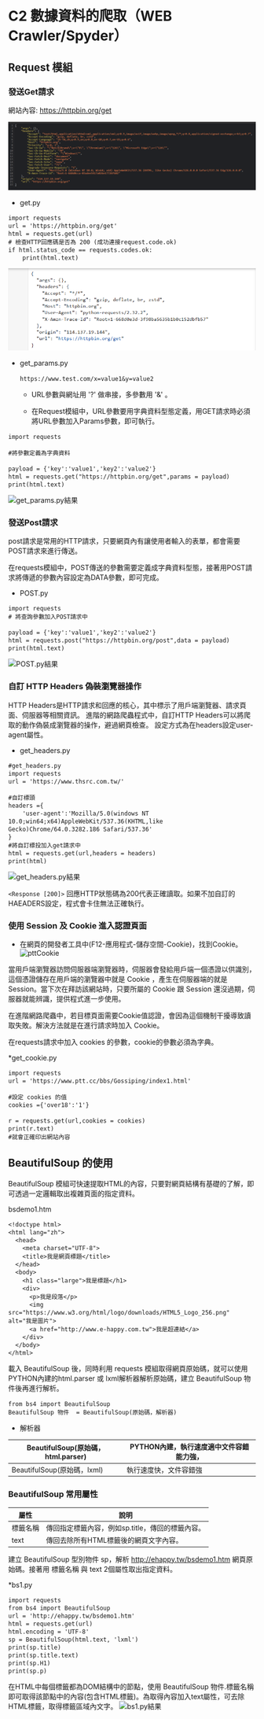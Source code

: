 # C2 數據資料的爬取（WEB　Crawler/Spyder）
## 

## Request 模組

### 發送Get請求
網站內容: https://httpbin.org/get

![httpbin.org_get網站內容](img/httpbin.org_get.PNG)

* get.py

```
import requests
url = 'https://httpbin.org/get'
html = requests.get(url)
# 檢查HTTP回應碼是否為 200 (成功連接request.code.ok)
if html.status_code == requests.codes.ok:
    print(html.text)

```
![get.py](img/get.PNG)


* get_params.py


  ```https://www.test.com/x=value1&y=value2```

  * URL參數與網址用 '?' 做串接，多參數用 '&' 。

  * 在Request模組中，URL參數要用字典資料型態定義，用GET請求時必須將URL參數加入Params參數，即可執行。
```
import requests

#將參數定義為字典資料

payload = {'key':'value1','key2':'value2'}
html = requests.get("https://httpbin.org/get",params = payload)
print(html.text)

```
![get_params.py結果](img/get_params.png)

### 發送Post請求
post請求是常用的HTTP請求，只要網頁內有讓使用者輸入的表單，都會需要POST請求來進行傳送。

在requests模組中，POST傳送的參數需要定義成字典資料型態，接著用POST請求將傳遞的參數內容設定為DATA參數，即可完成。

* POST.py
```
import requests
# 將查詢參數加入POST請求中

payload = {'key':'value1','key2':'value2'}
html = requests.post("https://httpbin.org/post",data = payload)
print(html.text)

```
![POST.py結果](img/POST.png)

### 自訂 HTTP Headers 偽裝瀏覽器操作

HTTP Headers是HTTP請求和回應的核心，其中標示了用戶端瀏覽器、請求頁面、伺服器等相關資訊。
進階的網路爬蟲程式中，自訂HTTP Headers可以將爬取的動作偽裝成瀏覽器的操作，避過網頁檢查。
設定方式為在headers設定user-agent屬性。

* get_headers.py
```
#get_headers.py
import requests
url = 'https://www.thsrc.com.tw/'

#自訂標頭
headers ={
    'user-agent':'Mozilla/5.0(windows NT 10.0;win64;x64)AppleWebKit/537.36(KHTML,like Gecko)Chrome/64.0.3282.186 Safari/537.36'
}
#將自訂標投加入get請求中
html = requests.get(url,headers = headers)
print(html)
```
![get_headers.py結果](img/get_headers.png)

`<Response [200]>`
回應HTTP狀態碼為200代表正確讀取。如果不加自訂的HAEADERS設定，程式會卡住無法正確執行。

### 使用 Session 及 Cookie 進入認證頁面

* 在網頁的開發者工具中(F12-應用程式-儲存空間-Cookie)，找到Cookie。
![pttCookie](img/pttCookie.png)

當用戶端瀏覽器訪問伺服器端瀏覽器時，伺服器會發給用戶端一個憑證以供識別，這個憑證儲存在用戶端的瀏覽器中就是 Cookie ，產生在伺服器端的就是 Session。當下次在拜訪該網站時，只要所屬的 Cookie 跟 Session 還沒過期，伺服器就能辨識，提供程式進一步使用。

在進階網路爬蟲中，若目標頁面需要Cookie值認證，會因為這個機制干擾導致讀取失敗。解決方法就是在進行請求時加入 Cookie。



在requests請求中加入 cookies 的參數，cookie的參數必須為字典。

*get_cookie.py
```
import requests
url = 'https://www.ptt.cc/bbs/Gossiping/index1.html'

#設定 cookies 的值
cookies ={'over18':'1'}

r = requests.get(url,cookies = cookies)
print(r.text)
#就會正確印出網站內容

```

## BeautifulSoup 的使用

BeautifulSoup 模組可快速提取HTML的內容，只要對網頁結構有基礎的了解，即可透過一定邏輯取出複雜頁面的指定資料。

bsdemo1.htm
```
<!doctype html>
<html lang="zh">
  <head>
    <meta charset="UTF-8">
    <title>我是網頁標題</title>
  </head>
  <body>
    <h1 class="large">我是標題</h1>
    <div>
      <p>我是段落</p>
      <img src="https://www.w3.org/html/logo/downloads/HTML5_Logo_256.png" alt="我是圖片">
      <a href="http://www.e-happy.com.tw">我是超連結</a>
    </div>
  </body>
</html>

```
載入 BeautifulSoup 後，同時利用 requests 模組取得網頁原始碼，就可以使用PYTHON內建的html.parser 或 lxml解析器解析原始碼，建立 BeautifulSoup 物件後再進行解析。
```
from bs4 import BeautifulSoup
BeautifulSoup 物件  = BeautifulSoup(原始碼，解析器)
```

* 解析器

|BeautifulSoup(原始碼，html.parser)|PYTHON內建，執行速度適中文件容錯能力強，|
| ----------- | ------- |
|BeautifulSoup(原始碼，lxml)|執行速度快，文件容錯強|


### BeautifulSoup 常用屬性

| 屬性     | 說明                                             |
|----------|--------------------------------------------------|
| 標籤名稱 | 傳回指定標籤內容，例如sp.title，傳回的標籤內容。 |
| text     | 傳回去除所有HTML標籤後的網頁文字內容。           |

建立 BeautifulSoup 型別物件 sp，解析 http://ehappy.tw/bsdemo1.htm 網頁原始碼。接著用 標籤名稱 與 text 2個屬性取出指定資料。

*bs1.py
```
import requests
from bs4 import BeautifulSoup
url = 'http://ehappy.tw/bsdemo1.htm'
html = requests.get(url)
html.encoding = 'UTF-8'
sp = BeautifulSoup(html.text, 'lxml')
print(sp.title)
print(sp.title.text)
print(sp.H1)
print(sp.p)
```

在HTML中每個標籤都為DOM結構中的節點，使用 BeautifulSoup 物件.標籤名稱即可取得該節點中的內容(包含HTML標籤)。為取得內容加入text屬性，可去除HTML標籤，取得標籤區域內文字。
![bs1.py結果](img/bs1.png)